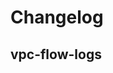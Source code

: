 # Changelog

## vpc-flow-logs
<!-- To add a new entry write: -->
<!-- ### version / full date -->
<!-- * [Update/Bug fix] message that describes the changes that you apply -->